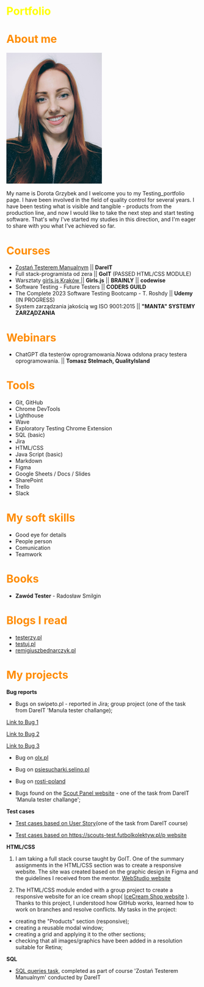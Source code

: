 # <span style="color:yellow">Portfolio</span>

# <span style="color:darkorange">About me</span>

<img style="float:righ" src="Dorota.png" width=250> 

My name is Dorota Grzybek and I welcome you to my Testing_portfolio page. I have been involved in the field of quality control for several years. I have been testing what is visible and tangible - products from the production line, and now I would like to take the next step and start testing software. 
That's why I've started my studies in this direction, and I'm eager to share with you what I've achieved so far. 

# <span style="color:darkorange">Courses</span>

* [Zostań Testerem Manualnym](https://drive.google.com/file/d/1LxUxv_J4RJC6XW0napS_zxiWjWMljU-s/view?usp=sharing) || **DareIT**
* Full stack-programista od zera || **GoIT** (PASSED HTML/CSS MODULE)
* Warsztaty [girls.js Kraków ](https://drive.google.com/file/d/1oV7U8rW_dS_-j4CAtrzaYuaeJ35II8qH/view?usp=sharing)|| **Girls.js** || **BRAINLY** || **codewise**
* Software Testing - Future Testers || **CODERS GUILD**
* The Complete 2023 Software Testing Bootcamp - T. Roshdy || **Udemy** (IN PROGRESS)
* System zarządzania jakością wg ISO 9001:2015 || **"MANTA" SYSTEMY ZARZĄDZANIA**

# <span style="color:darkorange">Webinars</span>

* ChatGPT dla testerów oprogramowania.Nowa odsłona pracy testera oprogramowania. || **Tomasz Stelmach, QualityIsland**

# <span style="color:darkorange">Tools</span>

* Git, GitHub
* Chrome DevTools
* Lighthouse
* Wave
* Exploratory Testing Chrome Extension
* SQL (basic)
* Jira
* HTML/CSS
* Java Script (basic)
* Markdown
* Figma
* Google Sheets / Docs / Slides
* SharePoint
* Trello 
* Slack


# <span style="color:darkorange">My soft skills</span>
* Good eye for details 
* People person
* Comunication
* Teamwork

# <span style="color:darkorange">Books</span>

* **Zawód Tester** - Radosław Smilgin

# <span style="color:darkorange">Blogs I read</span>
* [testerzy.pl](https://testerzy.pl/baza-wiedzy)
* [testuj.pl](https://testuj.pl/blog/)
* [remigiuszbednarczyk.pl](https://remigiuszbednarczyk.pl/)


# <span style="color:darkorange">My projects</span>

**Bug reports**

* Bugs on swipeto.pl - reported in Jira; group project (one of the task from DareIT 'Manula tester challange);

[Link to Bug 1](https://drive.google.com/drive/folders/11M6ev0T538cOTSWPF2vuvg6ZsTTAijMi?usp=sharing)

[Link to Bug 2](https://drive.google.com/drive/folders/1_wAp95X4BqREe9ZNL7z0oxqF91v6AhHY?usp=sharing)

[Link to Bug 3](https://docs.google.com/document/d/1p2HIhDnGUiofSmNbPDiHv8LRF9jbAapjB4s6x-66pBY/edit?usp=sharing)

* Bug on [olx.pl](https://docs.google.com/spreadsheets/d/195b36YxEdsoTa8BOzjNPJuLqZ7-TOKlbPq5Bf1RSGoQ/edit?usp=sharing)

* Bug on [psiesucharki.selino.pl](https://docs.google.com/spreadsheets/d/1mJmSmPJ0qdOMA0NzC6xfztM-qI6d7u6EZJUNMCACKTM/edit?usp=sharing)

* Bug on [rosti-poland](https://docs.google.com/spreadsheets/d/1ykntghxWmmT5EaJO3FXzQAOhSqgVfruJCWup_1gO1KU/edit?usp=sharing)

* Bugs found on the [Scout Panel website](https://docs.google.com/spreadsheets/d/1m143gmU9jazLNHWggzEmDCwIIbsGCG0KRLmXKdVSU30/edit?usp=share_link) - one of the task from DareIT 'Manula tester challange'; 



**Test cases** 

* [Test cases based on User Story](https://docs.google.com/document/d/1fFdE1KnZJ-nLFe7W4zy4E3vifTVX8N_L-sNCw8gkdNI/edit?usp=sharing)(one of the task from DareIT course)

* [Test cases based on https://scouts-test.futbolkolektyw.pl/p website](https://docs.google.com/document/d/1LPuad6gzJqM9sk_o7gxxvYgToucPhwmjRhL799KzFJI/edit?usp=sharing)

**HTML/CSS**

1) I am taking a full stack course taught by GoIT. One of the summary assignments in the HTML/CSS section was to create a responsive website. The site was created based on the graphic design in Figma and the guidelines I received from the mentor. [WebStudio website](https://grzybkowa.github.io/goit-markup-hw-08-full-project-with-portfolio-page)

2) The HTML/CSS module ended with a group project to create a responsive website for an ice cream shop( [IceCream Shop website](https://barteknr1.github.io/Projekt-grupowy/) ). Thanks to this project, I understood how GitHub works, learned how to work on branches and resolve conflicts. 
My tasks in the project: 
- creating the "Products" section (responsive);
- creating a reusable modal window;
- creating a grid and applying it to the other sections;
- checking that all images/graphics have been added in a resolution suitable for Retina; 



**SQL**

* [SQL queries task](https://docs.google.com/document/d/11JIdKpYd-8iNYZjjsgsXrVbgf3umSIgx4o8HRE0b8O4/edit?usp=sharing), completed as part of  course 'Zostań Testerem Manualnym' conducted by DareIT



